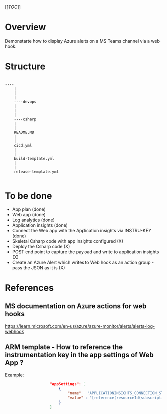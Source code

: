 [[_TOC_]]

# Overview
Demonstarte how to display Azure alerts on a MS Teams channel via a web hook.

# Structure

```

----
    |
    |
    |
    ----devops
    |
    |
    |
    ----csharp
    |
    |
    README.MD
    |
    |
    cicd.yml
    |
    |
    build-template.yml
    |
    |
    release-template.yml
    

```

# To be done
- App plan (done)
- Web app (done)
- Log analytics (done)
- Application insights (done)
- Connect the Web app with the Application insights via INSTRU-KEY (done)
- Skeletal Csharp code with app insights configured (X)
- Deploy the Csharp code (X)
- POST end point to capture the payload and write to application insights (X)
- Create an Azure Alert which writes to Web hook as an action group - pass the JSON as it is (X)

# References


## MS documentation on Azure actions for web hooks
https://learn.microsoft.com/en-us/azure/azure-monitor/alerts/alerts-log-webhook


## ARM template - How to reference the instrumentation key in the app settings of Web App ?
Example:
```json
                    "appSettings": [
                        {
                            "name" : "APPLICATIONINSIGHTS_CONNECTION_STRING",
                            "value" : "[reference(resourceId(subscription().subscriptionId, resourceGroup().name,'microsoft.insights/components','name_of_my_appinsightresource'),'2015-05-01').ConnectionString]"
                        }      
                    ]
```
